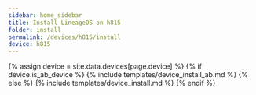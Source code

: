 ```yaml
---
sidebar: home_sidebar
title: Install LineageOS on h815
folder: install
permalink: /devices/h815/install
device: h815
---
```

{% assign device = site.data.devices[page.device] %}
{% if device.is_ab_device %}
{% include templates/device_install_ab.md %}
{% else %}
{% include templates/device_install.md %}
{% endif %}
